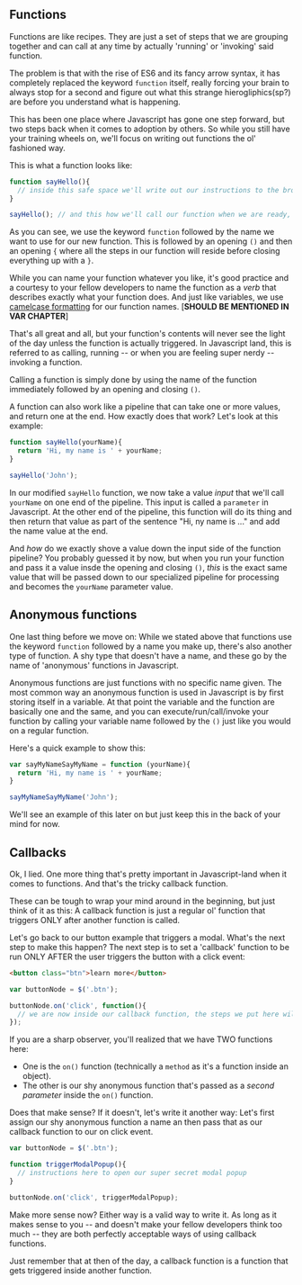 ## Functions

Functions are like recipes. They are just a set of steps that we are grouping together and can call at any time by actually 'running' or 'invoking' said function.

The problem is that with the rise of ES6 and its fancy arrow syntax, it has completely replaced the keyword `function` itself, really forcing your brain to always stop for a second and figure out what this strange hierogliphics(sp?) are before you understand what is happening.

This has been one place where Javascript has gone one step forward, but two steps back when it comes to adoption by others. So while you still have your training wheels on, we'll focus on writing out functions the ol' fashioned way.

This is what a function looks like:

~~~js
function sayHello(){
  // inside this safe space we'll write out our instructions to the browser to open a modal  
}

sayHello(); // and this how we'll call our function when we are ready, but more on that later.
~~~

As you can see, we use the keyword `function` followed by the name we want to use for our new function. This is followed by an opening `()` and then an opening `{` where all the steps in our function will reside before closing everything up with a `}`.

While you can name your function whatever you like, it's good practice and a courtesy to your fellow developers to name the function as a *verb* that describes exactly what your function does. And just like variables, we use [camelcase formatting](http://www.google.com) for our function names. [**SHOULD BE MENTIONED IN VAR CHAPTER**]

That's all great and all, but your function's contents will never see the light of the day unless the function is actually triggered. In Javascript land, this is referred to as calling, running -- or when you are feeling super nerdy -- invoking a function.

Calling a function is simply done by using the name of the function immediately followed by an opening and closing `()`.

A function can also work like a pipeline that can take one or more values, and return one at the end. How exactly does that work? Let's look at this example:

~~~js
function sayHello(yourName){
  return 'Hi, my name is ' + yourName;
}

sayHello('John');
~~~

In our modified `sayHello` function, we now take a value *input* that we'll call `yourName` on one end of the pipeline. This input is called a `parameter` in Javascript. At the other end of the pipeline, this function will do its thing and then return that value as part of the sentence "Hi, ny name is ..." and add the name value at the end.

And *how* do we exactly shove a value down the input side of the function pipeline? You probably guessed it by now, but when you run your function and pass it a value insde the opening and closing `()`, *this* is the exact same value that will be passed down to our specialized pipeline for processing and becomes the `yourName` parameter value.

## Anonymous functions
One last thing before we move on: While we stated above that functions use the keyword `function` followed by a name you make up, there's also another type of function. A shy type that doesn't have a name, and these go by the name of 'anonymous' functions in Javascript.

Anonymous functions are just functions with no specific name given. The most common way an anonymous function is used in Javascript is by first storing itself in a variable. At that point the variable and the function are basically one and the same, and you can execute/run/call/invoke your function by calling your variable name followed by the `()` just like you would on a regular function.

Here's a quick example to show this:

~~~~js
var sayMyNameSayMyName = function (yourName){
  return 'Hi, my name is ' + yourName;
}

sayMyNameSayMyName('John');
~~~~

We'll see an example of this later on but just keep this in the back of your mind for now.

## Callbacks
Ok, I lied. One more thing that's pretty important in Javascript-land when it comes to functions. And that's the tricky callback function. 

These can be tough to wrap your mind around in the beginning, but just think of it as this: A callback function is just a regular ol' function that triggers ONLY after another function is called.

Let's go back to our button example that triggers a modal. What's the next step to make this happen? The next step is to set a 'callback' function to be run ONLY AFTER the user triggers the button with a click event:

~~~html
<button class="btn">learn more</button>
~~~

~~~~js
var buttonNode = $('.btn');

buttonNode.on('click', function(){
  // we are now inside our callback function, the steps we put here will run AFTER the user clicks on the button
});
~~~~

If you are a sharp observer, you'll realized that we have TWO functions here:
  - One is the `on()` function (technically a `method` as it's a function inside an object).
  - The other is our shy anonymous function that's passed as a *second parameter* inside the `on()` function.

Does that make sense? If it doesn't, let's write it another way: Let's first assign our shy anonymous function a name an then pass that as our callback function to our on click event.

~~~js
var buttonNode = $('.btn');

function triggerModalPopup(){
  // instructions here to open our super secret modal popup
}

buttonNode.on('click', triggerModalPopup);
~~~

Make more sense now? Either way is a valid way to write it. As long as it makes sense to you  -- and doesn't make your fellow developers think too much -- they are both perfectly acceptable ways of using callback functions.

Just remember that at then of the day, a callback function is a function that gets triggered inside another function.




